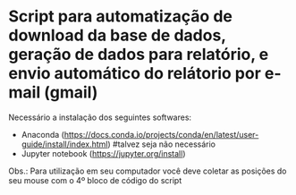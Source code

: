 # Script para automatização de download da base de dados, geração de dados para relatório, e envio automático do relátorio por e-mail (gmail)

Necessário a instalação dos seguintes softwares:
  - Anaconda (https://docs.conda.io/projects/conda/en/latest/user-guide/install/index.html) #talvez seja não necessário
  - Jupyter notebook (https://jupyter.org/install)

Obs.: Para utilização em seu computador você deve coletar as posições do seu mouse com o 4º bloco de código do script
